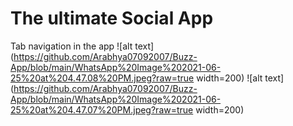 # The ultimate Social App
Tab navigation in the app
![alt text](https://github.com/Arabhya07092007/Buzz-App/blob/main/WhatsApp%20Image%202021-06-25%20at%204.47.08%20PM.jpeg?raw=true width=200)
![alt text](https://github.com/Arabhya07092007/Buzz-App/blob/main/WhatsApp%20Image%202021-06-25%20at%204.47.07%20PM.jpeg?raw=true width=200)
